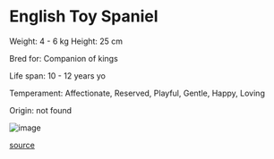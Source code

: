 # English Toy Spaniel

Weight: 4 - 6 kg
Height: 25 cm

Bred for: Companion of kings

Life span: 10 - 12 years yo

Temperament: Affectionate, Reserved, Playful, Gentle, Happy, Loving

Origin: not found

![image](https://cdn2.thedogapi.com/images/SkIgzxqNQ_1280.jpg)

[source](https://api.thedogapi.com/v1/breeds/104)
